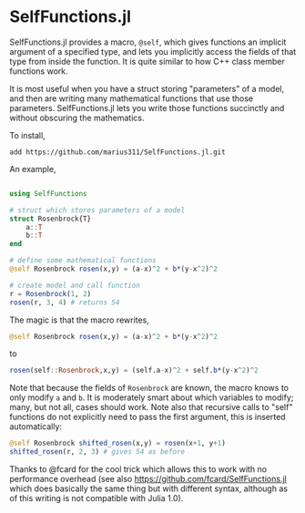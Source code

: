 # SelfFunctions.jl

SelfFunctions.jl provides a macro, `@self`, which gives functions an implicit argument of a specified type, and lets you implicitly access the fields of that type from inside the function. It is quite similar to how C++ class member functions work. 

It is most useful when you have a struct storing "parameters" of a model, and then are writing many mathematical functions that use those parameters. SelfFunctions.jl lets you write those functions succinctly and without obscuring the mathematics. 

To install, 

```
add https://github.com/marius311/SelfFunctions.jl.git
```

An example, 

```julia

using SelfFunctions

# struct which stores parameters of a model
struct Rosenbrock{T}
    a::T
    b::T
end

# define some mathematical functions
@self Rosenbrock rosen(x,y) = (a-x)^2 + b*(y-x^2)^2

# create model and call function
r = Rosenbrock(1, 2)
rosen(r, 3, 4) # returns 54
```

The magic is that the macro rewrites,

```julia
@self Rosenbrock rosen(x,y) = (a-x)^2 + b*(y-x^2)^2
```
to 
```julia
rosen(self::Rosenbrock,x,y) = (self.a-x)^2 + self.b*(y-x^2)^2
```

Note that because the fields of `Rosenbrock` are known, the macro knows to only modify `a` and `b`. It is moderately smart about which variables to modify; many, but not all, cases should work. Note also that recursive calls to "self" functions do not explicitly need to pass the first argument, this is inserted automatically:

```julia
@self Rosenbrock shifted_rosen(x,y) = rosen(x+1, y+1)
shifted_rosen(r, 2, 3) # gives 54 as before
```

Thanks to @fcard for the cool trick which allows this to work with no performance overhead (see also https://github.com/fcard/SelfFunctions.jl which does basically the same thing but with different syntax, although as of this writing is not compatible with Julia 1.0).
